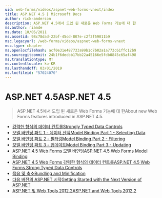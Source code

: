 ```yaml
---
uid: web-forms/videos/aspnet-web-forms-vnext/index
title: ASP.NET 4.5 | Microsoft Docs
author: rick-anderson
description: ASP.NET 4.5에서 도입 된 새로운 Web Forms 기능에 대 한
ms.author: riande
ms.date: 10/05/2011
ms.assetid: 98c78dad-22bf-45cd-807e-c2f3f59011b9
msc.legacyurl: /web-forms/videos/aspnet-web-forms-vnext
msc.type: chapter
ms.openlocfilehash: acf0e31e487733a99b1c7b02a1a773c61ffc12b9
ms.sourcegitcommit: 24b1f6decbb17bb22a45166e5fdb0845c65af498
ms.translationtype: MT
ms.contentlocale: ko-KR
ms.lasthandoff: 03/01/2019
ms.locfileid: "57024070"
---
```

<a name="aspnet-45"></a><span data-ttu-id="c8247-103">ASP.NET 4.5</span><span class="sxs-lookup"><span data-stu-id="c8247-103">ASP.NET 4.5</span></span>
====================
> <span data-ttu-id="c8247-104">ASP.NET 4.5에서 도입 된 새로운 Web Forms 기능에 대 한</span><span class="sxs-lookup"><span data-stu-id="c8247-104">About new Web Forms features introduced in ASP.NET 4.5.</span></span>


- [<span data-ttu-id="c8247-105">강력한 형식의 데이터 컨트롤</span><span class="sxs-lookup"><span data-stu-id="c8247-105">Strongly Typed Data Controls</span></span>](aspnet-vnext-videos-strongly-typed-data-controls.md)
- [<span data-ttu-id="c8247-106">모델 바인딩 파트 1 - 데이터 선택</span><span class="sxs-lookup"><span data-stu-id="c8247-106">Model Binding Part 1 - Selecting Data</span></span>](aspnet-vnext-videos-model-binding-part-1-selecting-data.md)
- [<span data-ttu-id="c8247-107">모델 바인딩 파트 2 - 필터링</span><span class="sxs-lookup"><span data-stu-id="c8247-107">Model Binding Part 2 - Filtering</span></span>](aspnet-vnext-videos-model-binding-part-2-filtering.md)
- [<span data-ttu-id="c8247-108">모델 바인딩 파트 3 - 업데이트</span><span class="sxs-lookup"><span data-stu-id="c8247-108">Model Binding Part 3 - Updating</span></span>](aspnet-vnext-videos-model-binding-part-3-updating.md)
- [<span data-ttu-id="c8247-109">ASP.NET 4.5 Web Forms 모델 바인딩</span><span class="sxs-lookup"><span data-stu-id="c8247-109">ASP.NET 4.5 Web Forms Model Binding</span></span>](aspnet-45-web-forms-model-binding.md)
- [<span data-ttu-id="c8247-110">ASP.NET 4.5 Web Forms 강력한 형식의 데이터 컨트롤</span><span class="sxs-lookup"><span data-stu-id="c8247-110">ASP.NET 4.5 Web Forms Strong Typed Data Controls</span></span>](aspnet-45-web-forms-strong-typed-data-controls.md)
- [<span data-ttu-id="c8247-111">묶음 및 축소</span><span class="sxs-lookup"><span data-stu-id="c8247-111">Bundling and Minification</span></span>](aspnet-vnext-videos-bundling-and-minification.md)
- [<span data-ttu-id="c8247-112">다음 버전의 ASP.NET 시작</span><span class="sxs-lookup"><span data-stu-id="c8247-112">Getting Started with the Next Version of ASP.NET</span></span>](getting-started-with-the-next-version-of-aspnet.md)
- [<span data-ttu-id="c8247-113">ASP.NET 및 Web Tools 2012.2</span><span class="sxs-lookup"><span data-stu-id="c8247-113">ASP.NET and Web Tools 2012.2</span></span>](aspnet-and-web-tools-20122.md)
